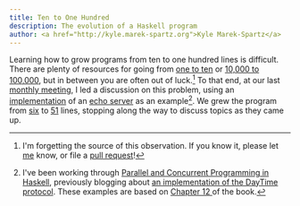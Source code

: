 ```yaml
---
title: Ten to One Hundred
description: The evolution of a Haskell program
author: <a href="http://kyle.marek-spartz.org">Kyle Marek-Spartz</a>
---
```



Learning how to grow programs from ten to one hundred lines is difficult. There are plenty of resources for going from [one to ten](http://learnyouahaskell.com/) or [10,000 to 100,000](http://www.cafeaulait.org/books/secrets/), but in between you are often out of luck.[^1] To that end, at our last [monthly meeting](http://www.haskellmn.org/posts/2014-09-23-september-haskellmn-meetup.html), I led a discussion on this problem, using an [implementation](https://github.com/HaskellMN/haskell-mn-presentations/tree/master/2014/09/echo-server) of an [echo server](https://en.wikipedia.org/wiki/Echo_protocol) as an example[^2]. We grew the program from [six](https://github.com/HaskellMN/haskell-mn-presentations/blob/master/2014/09/echo-server/1.hs) to [51](https://github.com/HaskellMN/haskell-mn-presentations/blob/master/2014/09/echo-server/8.hs) lines, stopping along the way to discuss topics as they came up.

[^2]: I've been working through [Parallel and Concurrent Programming in Haskell](http://chimera.labs.oreilly.com/books/1230000000929/index.html), previously blogging about [an implementation of the DayTime protocol](http://kyle.marek-spartz.org/posts/2014-08-26-concurrent-implementation-of-the-daytime-protocol-in-haskell.html). These examples are based on [Chapter 12 ](http://chimera.labs.oreilly.com/books/1230000000929/ch12.html#sec_server-trivial) of the book.

[^1]: I'm forgetting the source of this observation. If you know it, please let [me](mailto:kyle.marek.spartz@gmail.com) know, or file a [pull request](https://github.com/HaskellMN/www.haskellmn.org)!
